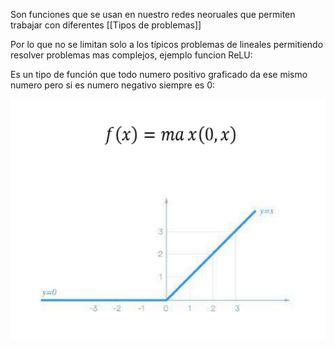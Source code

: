 Son funciones que se usan en nuestro redes neoruales que permiten trabajar con  diferentes [[Tipos de problemas]]

Por lo que no se limitan solo a los típicos problemas de  lineales permitiendo resolver problemas mas complejos, ejemplo funcion ReLU:

Es un tipo de función que todo numero positivo graficado da ese mismo numero pero si es numero negativo siempre es 0:

![](../attachment/4413e8ff0671a2d4ba2325b05205d6ae.png)

